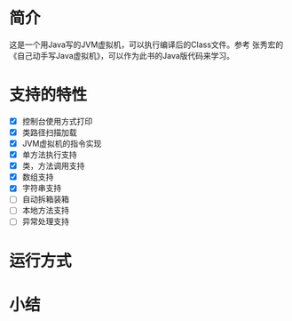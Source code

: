 # 简介

这是一个用Java写的JVM虚拟机，可以执行编译后的Class文件。参考 张秀宏的《自己动手写Java虚拟机》，可以作为此书的Java版代码来学习。

# 支持的特性

- [x] 控制台使用方式打印
- [x] 类路径扫描加载
- [x] JVM虚拟机的指令实现
- [x] 单方法执行支持
- [x] 类，方法调用支持
- [x] 数组支持
- [x] 字符串支持
- [ ] 自动拆箱装箱
- [ ] 本地方法支持
- [ ] 异常处理支持

# 运行方式



# 小结

